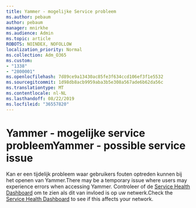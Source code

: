 ```yaml
---
title: Yammer - mogelijke Service probleem
ms.author: pebaum
author: pebaum
manager: mnirkhe
ms.audience: Admin
ms.topic: article
ROBOTS: NOINDEX, NOFOLLOW
localization_priority: Normal
ms.collection: Adm_O365
ms.custom:
- "1338"
- "2800001"
ms.openlocfilehash: 7d89ce9a13430ac85fe3f634ccd106ef3f1e5532
ms.sourcegitcommit: 1d98db8acb9959aba3b5e308a567ade6b62da56c
ms.translationtype: MT
ms.contentlocale: nl-NL
ms.lasthandoff: 08/22/2019
ms.locfileid: "36557820"
---
```

# <a name="yammer---possible-service-issue"></a><span data-ttu-id="00369-102">Yammer - mogelijke service probleem</span><span class="sxs-lookup"><span data-stu-id="00369-102">Yammer - possible service issue</span></span>

<span data-ttu-id="00369-103">Kan er een tijdelijk probleem waar gebruikers fouten optreden kunnen bij het openen van Yammer.</span><span class="sxs-lookup"><span data-stu-id="00369-103">There may be a temporary issue where users may experience errors when accessing Yammer.</span></span> <span data-ttu-id="00369-104">Controleer of de [Service Health Dashboard](https://admin.microsoft.com/AdminPortal/Home#/servicehealth) om te zien als dit van invloed is op uw netwerk.</span><span class="sxs-lookup"><span data-stu-id="00369-104">Check the [Service Health Dashboard](https://admin.microsoft.com/AdminPortal/Home#/servicehealth) to see if this affects your network.</span></span>
